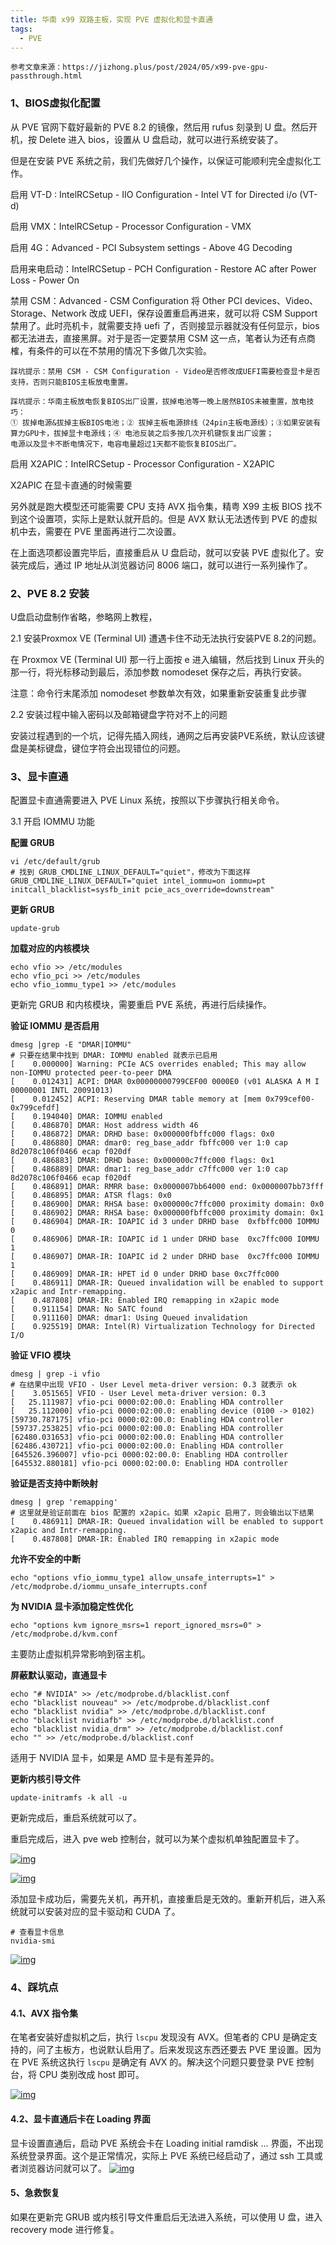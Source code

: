 ```yaml
---
title: 华南 x99 双路主板，实现 PVE 虚拟化和显卡直通
tags:
  - PVE
---
```



`参考文章来源：https://jizhong.plus/post/2024/05/x99-pve-gpu-passthrough.html`







### 1、BIOS虚拟化配置

从 PVE 官网下载好最新的 PVE 8.2 的镜像，然后用 rufus 刻录到 U 盘。然后开机，按 Delete 进入 bios，设置从 U 盘启动，就可以进行系统安装了。

但是在安装 PVE 系统之前，我们先做好几个操作，以保证可能顺利完全虚拟化工作。

启用 VT-D : IntelRCSetup - IIO Configuration - Intel VT for Directed i/o (VT-d)

启用 VMX：IntelRCSetup - Processor Configuration - VMX

启用 4G：Advanced - PCI Subsystem settings - Above 4G Decoding

启用来电启动：IntelRCSetup - PCH Configuration - Restore AC after Power Loss - Power On

禁用 CSM：Advanced - CSM Configuration 将 Other PCI devices、Video、Storage、Network 改成 UEFI，保存设置重启再进来，就可以将 CSM Support 禁用了。此时亮机卡，就需要支持 uefi 了，否则接显示器就没有任何显示，bios 都无法进去，直接黑屏。对于是否一定要禁用 CSM 这一点，笔者认为还有点商榷，有条件的可以在不禁用的情况下多做几次实验。

~~~
踩坑提示：禁用 CSM - CSM Configuration - Video是否修改成UEFI需要检查显卡是否支持，否则只能BIOS主板放电重置。

踩坑提示：华南主板放电恢复BIOS出厂设置，拔掉电池等一晚上居然BIOS未被重置，放电技巧：
① 拔掉电源&拔掉主板BIOS电池；② 拔掉主板电源排线（24pin主板电源线）；③如果安装有算力GPU卡，拔掉显卡电源线；④ 电池反装之后多按几次开机键恢复出厂设置；
电源以及显卡不断电情况下，电容电量超过1天都不能恢复BIOS出厂。
~~~



启用 X2APIC：IntelRCSetup - Processor Configuration - X2APIC

X2APIC 在显卡直通的时候需要

另外就是跑大模型还可能需要 CPU 支持 AVX 指令集，精粤 X99 主板 BIOS 找不到这个设置项，实际上是默认就开启的。但是 AVX 默认无法透传到 PVE 的虚拟机中去，需要在 PVE 里面再进行二次设置。

在上面选项都设置完毕后，直接重启从 U 盘启动，就可以安装 PVE 虚拟化了。安装完成后，通过 IP 地址从浏览器访问 8006 端口，就可以进行一系列操作了。



###  2、PVE 8.2 安装

U盘启动盘制作省略，参略网上教程，



2.1 安装Proxmox VE (Terminal UI) 遭遇卡住不动无法执行安装PVE 8.2的问题。

在 Proxmox VE (Terminal UI) 那一行上面按 e 进入编辑，然后找到 Linux 开头的那一行，将光标移动到最后，添加参数 nomodeset 保存之后，再执行安装。

注意：命令行末尾添加 nomodeset 参数单次有效，如果重新安装重复此步骤



2.2 安装过程中输入密码以及邮箱键盘字符对不上的问题

安装过程遇到的一个坑，记得先插入网线，通网之后再安装PVE系统，默认应该键盘是美标键盘，键位字符会出现错位的问题。



### 3、显卡直通

配置显卡直通需要进入 PVE Linux 系统，按照以下步骤执行相关命令。

3.1 开启 IOMMU 功能

**配置 GRUB**

```shell
vi /etc/default/grub
# 找到 GRUB_CMDLINE_LINUX_DEFAULT="quiet"，修改为下面这样
GRUB_CMDLINE_LINUX_DEFAULT="quiet intel_iommu=on iommu=pt initcall_blacklist=sysfb_init pcie_acs_override=downstream"
```

**更新 GRUB**

```shell
update-grub
```

**加载对应的内核模块**

```shell
echo vfio >> /etc/modules
echo vfio_pci >> /etc/modules
echo vfio_iommu_type1 >> /etc/modules
```

更新完 GRUB 和内核模块，需要重启 PVE 系统，再进行后续操作。

**验证 IOMMU 是否启用**

```shell
dmesg |grep -E "DMAR|IOMMU"
# 只要在结果中找到 DMAR: IOMMU enabled 就表示已启用
[    0.000000] Warning: PCIe ACS overrides enabled; This may allow non-IOMMU protected peer-to-peer DMA
[    0.012431] ACPI: DMAR 0x00000000799CEF00 0000E0 (v01 ALASKA A M I    00000001 INTL 20091013)
[    0.012452] ACPI: Reserving DMAR table memory at [mem 0x799cef00-0x799cefdf]
[    0.194040] DMAR: IOMMU enabled
[    0.486870] DMAR: Host address width 46
[    0.486872] DMAR: DRHD base: 0x000000fbffc000 flags: 0x0
[    0.486880] DMAR: dmar0: reg_base_addr fbffc000 ver 1:0 cap 8d2078c106f0466 ecap f020df
[    0.486883] DMAR: DRHD base: 0x000000c7ffc000 flags: 0x1
[    0.486889] DMAR: dmar1: reg_base_addr c7ffc000 ver 1:0 cap 8d2078c106f0466 ecap f020df
[    0.486891] DMAR: RMRR base: 0x0000007bb64000 end: 0x0000007bb73fff
[    0.486895] DMAR: ATSR flags: 0x0
[    0.486900] DMAR: RHSA base: 0x000000c7ffc000 proximity domain: 0x0
[    0.486902] DMAR: RHSA base: 0x000000fbffc000 proximity domain: 0x1
[    0.486904] DMAR-IR: IOAPIC id 3 under DRHD base  0xfbffc000 IOMMU 0
[    0.486906] DMAR-IR: IOAPIC id 1 under DRHD base  0xc7ffc000 IOMMU 1
[    0.486907] DMAR-IR: IOAPIC id 2 under DRHD base  0xc7ffc000 IOMMU 1
[    0.486909] DMAR-IR: HPET id 0 under DRHD base 0xc7ffc000
[    0.486911] DMAR-IR: Queued invalidation will be enabled to support x2apic and Intr-remapping.
[    0.487808] DMAR-IR: Enabled IRQ remapping in x2apic mode
[    0.911154] DMAR: No SATC found
[    0.911160] DMAR: dmar1: Using Queued invalidation
[    0.925519] DMAR: Intel(R) Virtualization Technology for Directed I/O
```

**验证 VFIO 模块**

```shell
dmesg | grep -i vfio
# 在结果中出现 VFIO - User Level meta-driver version: 0.3 就表示 ok
[    3.051565] VFIO - User Level meta-driver version: 0.3
[   25.111987] vfio-pci 0000:02:00.0: Enabling HDA controller
[   25.112000] vfio-pci 0000:02:00.0: enabling device (0100 -> 0102)
[59730.787175] vfio-pci 0000:02:00.0: Enabling HDA controller
[59737.253825] vfio-pci 0000:02:00.0: Enabling HDA controller
[62480.031653] vfio-pci 0000:02:00.0: Enabling HDA controller
[62486.430721] vfio-pci 0000:02:00.0: Enabling HDA controller
[645526.396007] vfio-pci 0000:02:00.0: Enabling HDA controller
[645532.880181] vfio-pci 0000:02:00.0: Enabling HDA controller
```

**验证是否支持中断映射**

```shell
dmesg | grep 'remapping'
# 这里就是验证前面在 bios 配置的 x2apic。如果 x2apic 启用了，则会输出以下结果
[    0.486911] DMAR-IR: Queued invalidation will be enabled to support x2apic and Intr-remapping.
[    0.487808] DMAR-IR: Enabled IRQ remapping in x2apic mode
```

**允许不安全的中断**

```shell
echo "options vfio_iommu_type1 allow_unsafe_interrupts=1" > /etc/modprobe.d/iommu_unsafe_interrupts.conf
```

**为 NVIDIA 显卡添加稳定性优化**

```shell
echo "options kvm ignore_msrs=1 report_ignored_msrs=0" > /etc/modprobe.d/kvm.conf
```

主要防止虚拟机异常影响到宿主机。

**屏蔽默认驱动，直通显卡**

```shell
echo "# NVIDIA" >> /etc/modprobe.d/blacklist.conf 
echo "blacklist nouveau" >> /etc/modprobe.d/blacklist.conf 
echo "blacklist nvidia" >> /etc/modprobe.d/blacklist.conf 
echo "blacklist nvidiafb" >> /etc/modprobe.d/blacklist.conf
echo "blacklist nvidia_drm" >> /etc/modprobe.d/blacklist.conf
echo "" >> /etc/modprobe.d/blacklist.conf
```

适用于 NVIDIA 显卡，如果是 AMD 显卡是有差异的。

**更新内核引导文件**

```shell
update-initramfs -k all -u
```

更新完成后，重启系统就可以了。

重启完成后，进入 pve web 控制台，就可以为某个虚拟机单独配置显卡了。

[![img](/img/posts/zh/2024-05-19/Xnip2024-05-23_13-37-12.jpg)]()

[![img](/img/posts/zh/2024-05-19/Xnip2024-05-23_13-37-40.jpg)]()

添加显卡成功后，需要先关机，再开机，直接重启是无效的。重新开机后，进入系统就可以安装对应的显卡驱动和 CUDA 了。

```shell
# 查看显卡信息
nvidia-smi
```

[![img](/img/posts/zh/2024-05-19/70331715345446_.pic_hd.jpg)]()

### 4、踩坑点

#### 4.1、AVX 指令集

在笔者安装好虚拟机之后，执行 `lscpu` 发现没有 AVX。但笔者的 CPU 是确定支持的，问了主板方，也说默认启用了。后来发现这东西还要去 PVE 里设置。因为在 PVE 系统这执行 `lscpu` 是确定有 AVX 的。解决这个问题只要登录 PVE 控制台，将 CPU 类别改成 host 即可。

[![img](/img/posts/zh/2024-05-19/Xnip2024-05-23_13-09-28.jpg)]()

#### 4.2、显卡直通后卡在 Loading 界面

显卡设置直通后，启动 PVE 系统会卡在 Loading initial ramdisk ... 界面，不出现系统登录界面。这个是正常情况，实际上 PVE 系统已经启动了，通过 ssh 工具或者浏览器访问就可以了。 [![img](/img/posts/zh/2024-05-19/Xnip2024-05-23_13-13-33.jpg)]()

#### 5、急救恢复

如果在更新完 GRUB 或内核引导文件重启后无法进入系统，可以使用 U 盘，进入 recovery mode 进行修复。


